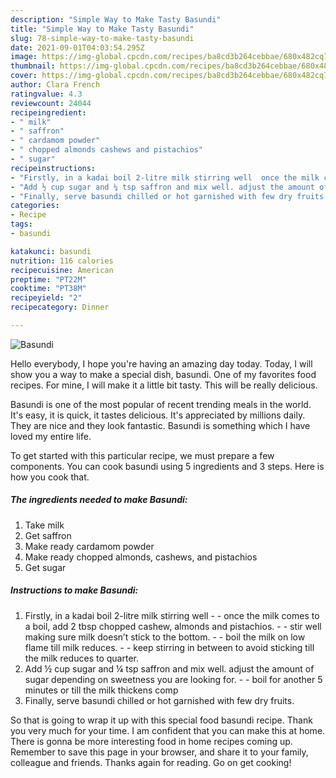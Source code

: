 ```yaml
---
description: "Simple Way to Make Tasty Basundi"
title: "Simple Way to Make Tasty Basundi"
slug: 78-simple-way-to-make-tasty-basundi
date: 2021-09-01T04:03:54.295Z
image: https://img-global.cpcdn.com/recipes/ba8cd3b264cebbae/680x482cq70/basundi-recipe-main-photo.jpg
thumbnail: https://img-global.cpcdn.com/recipes/ba8cd3b264cebbae/680x482cq70/basundi-recipe-main-photo.jpg
cover: https://img-global.cpcdn.com/recipes/ba8cd3b264cebbae/680x482cq70/basundi-recipe-main-photo.jpg
author: Clara French
ratingvalue: 4.3
reviewcount: 24044
recipeingredient:
- " milk"
- " saffron"
- " cardamom powder"
- " chopped almonds cashews and pistachios"
- " sugar"
recipeinstructions:
- "Firstly, in a kadai boil 2-litre milk stirring well  once the milk comes to a boil, add 2 tbsp chopped cashew, almonds and pistachios.  stir well making sure milk doesn’t stick to the bottom.  boil the milk on low flame till milk reduces.  keep stirring in between to avoid sticking till the milk reduces to quarter."
- "Add ½ cup sugar and ¼ tsp saffron and mix well. adjust the amount of sugar depending on sweetness you are looking for.  boil for another 5 minutes or till the milk thickens comp"
- "Finally, serve basundi chilled or hot garnished with few dry fruits."
categories:
- Recipe
tags:
- basundi

katakunci: basundi 
nutrition: 116 calories
recipecuisine: American
preptime: "PT22M"
cooktime: "PT38M"
recipeyield: "2"
recipecategory: Dinner

---
```



![Basundi](https://img-global.cpcdn.com/recipes/ba8cd3b264cebbae/680x482cq70/basundi-recipe-main-photo.jpg)

Hello everybody, I hope you're having an amazing day today. Today, I will show you a way to make a special dish, basundi. One of my favorites food recipes. For mine, I will make it a little bit tasty. This will be really delicious.

Basundi is one of the most popular of recent trending meals in the world. It's easy, it is quick, it tastes delicious. It's appreciated by millions daily. They are nice and they look fantastic. Basundi is something which I have loved my entire life.




To get started with this particular recipe, we must prepare a few components. You can cook basundi using 5 ingredients and 3 steps. Here is how you cook that.

<!--inarticleads1-->

##### The ingredients needed to make Basundi:

1. Take  milk
1. Get  saffron
1. Make ready  cardamom powder
1. Make ready  chopped almonds, cashews, and pistachios
1. Get  sugar




<!--inarticleads2-->

##### Instructions to make Basundi:

1. Firstly, in a kadai boil 2-litre milk stirring well -  - once the milk comes to a boil, add 2 tbsp chopped cashew, almonds and pistachios. -  - stir well making sure milk doesn’t stick to the bottom. -  - boil the milk on low flame till milk reduces. -  - keep stirring in between to avoid sticking till the milk reduces to quarter.
1. Add ½ cup sugar and ¼ tsp saffron and mix well. adjust the amount of sugar depending on sweetness you are looking for. -  - boil for another 5 minutes or till the milk thickens comp
1. Finally, serve basundi chilled or hot garnished with few dry fruits.




So that is going to wrap it up with this special food basundi recipe. Thank you very much for your time. I am confident that you can make this at home. There is gonna be more interesting food in home recipes coming up. Remember to save this page in your browser, and share it to your family, colleague and friends. Thanks again for reading. Go on get cooking!
